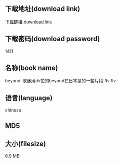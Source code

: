 ## 下载地址(download link)
[下载链接 download link](https://voluble-croquembouche-d321dc.netlify.app/?s=beyond-%E6%AD%8C%E8%BF%B7%E7%94%A8dv%E6%8B%8D%E7%9A%84beyond%E5%9C%A8%E6%97%A5%E6%9C%AC%E6%98%AF%E7%9A%84%E4%B8%80%E4%BA%9B%E7%89%87%E6%AE%B5.flv)

## 下载密码(download password)
1411

## 名称(book name)
beyond-歌迷用dv拍的beyond在日本是的一些片段.flv.flv

## 语言(language)
chinese

## MD5


## 大小(filesize)
6.9 MB
